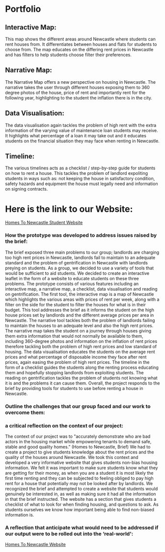 # Portfolio

## Interactive Map:
This map shows the different areas around Newcastle where students can rent houses from. It differentiates between houses and flats for students to choose from. The map educates on the differing rent prices in Newcastle and has filters to help students choose filter their preferences.

## Narrative Map:
The Narrative Map offers a new perspective on housing in Newcastle. The narrative takes the user through different houses exposing them to 360 degree photos of the house, price of rent and importantly rent for the following year, highlighting to the student the inflation there is in the city.

## Data Visualisation:
The data visualisation again tackles the problem of high rent with the extra information of the varying value of maintenance loan students may receive. It highlights what percentage of a loan it may take out and it educates students on the financial situation they may face when renting in Newcastle.

## Timeline:
The various timelines acts as a checklist / step-by-step guide for students on how to rent a house. This tackles the problem of landlord expoliting students in ways such as: not keeping the house in satisfactory condition, safety hazards and equipment the house must legally need and information on signing contracts.

# Here is the link to our Website:
[Homes To Newcastle Student Website](https://arcg.is/1mvjHf0) 

### How the prototype was developed to address issues raised by the brief:

The brief exposed three main problems to our group; landlords are charging too high rent prices in Newcastle, landlords fail to maintain to an adequate standard and the problem of gentrification in Newcastle with landlords preying on students. As a group, we decided to use a variety of tools that would be sufficient to aid students. We decided to create an interactive leaflet in the form of a website to educate students on these three problems. The prototype consists of various features including an interactive map, a narrative map, a checklist, data visualisation and reading on gentrification. The first tool, the interactive map is a map of Newcastle which highlights the various areas with prices of rent per week, along with a filter on the side for the student to filter the houses for what is in their budget. This tool addresses the brief as it informs the student on the high house prices set by landlords and the different average prices per area in Newcastle. The narrative tool tackles both the problem of landlords failing to maintain the houses to an adequate level and also the high rent prices. The narrative map takes the student on a journey through houses giving them extra information that would not normally be available to them, including 360-degree photos and information on the inflation of rent prices therefore tackling both the problem of high rent prices and low standard of housing. The data visualisation educates the students on the average rent prices and what percentage of disposable income they face after rent prices, again easing the problem of high rent prices. The timeline in the form of a checklist guides the students along the renting process educating them and hopefully stopping landlords from exploiting students. The reading on gentrification tackles the problem of students not knowing what it is and the problems it can cause them. Overall, the project responds to the brief by providing tools for students to use before renting a house in Newcastle. 

### Outline the challenges that our group faced and our work to overcome them:

### a critical reflection on the context of our project:

The context of our project was to "accurately demonstrate who are bad actors in 
 the housing market while empowering tenants to demand safe, stable and good 
quality homes.” (Homes to Newcastle, Brief) We had to create a project to give students knowledge about the rent prices and the quality of the houses around Newcastle. We took this context and developed a very informative website that gives students non-bias housing information. We felt it was important to make sure students know what they are getting for their money, as when you are a student it is most likely the first time renting and they can be subjected to feeling obliged to pay high rent for a house that potentially may not be looked after by landlords.  We recognized the brief and attempted to create a website that students would genuinely be interested in, as well as making sure it had all the information in that the brief instructed. The website has a section that gives students a checklist of what to look for when finding housing, and questions to ask. As students ourselves we know how important being able to find non-biased information is. 

### A reflection that anticipate what would need to be addressed if our output were to be rolled out into the ‘real-world':


[Homes To Newcastle Website](https://arcg.is/1mvjHf0) 